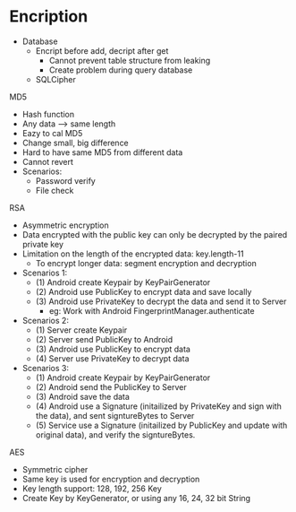 # Encription

- Database
    - Encript before add, decript after get
        - Cannot prevent table structure from leaking
        - Create problem during query database
    - SQLCipher

MD5
- Hash function
- Any data --> same length
- Eazy to cal MD5
- Change small, big difference
- Hard to have same MD5 from different data
- Cannot revert
- Scenarios:
    - Password verify
    - File check

RSA
- Asymmetric encryption
- Data encrypted with the public key can only be decrypted by the paired private key
- Limitation on the length of the encrypted data: key.length-11
    - To encrypt longer data: segment encryption and decryption
- Scenarios 1:
    - (1) Android create Keypair by KeyPairGenerator
    - (2) Android use PublicKey to encrypt data and save locally
    - (3) Android use PrivateKey to decrypt the data and send it to Server
        - eg: Work with Android FingerprintManager.authenticate
- Scenarios 2:
    - (1) Server create Keypair
    - (2) Server send PublicKey to Android
    - (3) Android use PublicKey to encrypt data
    - (4) Server use PrivateKey to decrypt data
- Scenarios 3:
    - (1) Android create Keypair by KeyPairGenerator
    - (2) Android send the PublicKey to Server
    - (3) Android save the data
    - (4) Android use a Signature (initailized by PrivateKey and sign with the data), and sent signtureBytes to Server
    - (5) Service use a Signature (initailized by PublicKey and update with original data), and verify the signtureBytes.

AES
- Symmetric cipher
- Same key is used for encryption and decryption
- Key length support: 128, 192, 256 Key
- Create Key by KeyGenerator, or using any 16, 24, 32 bit String
